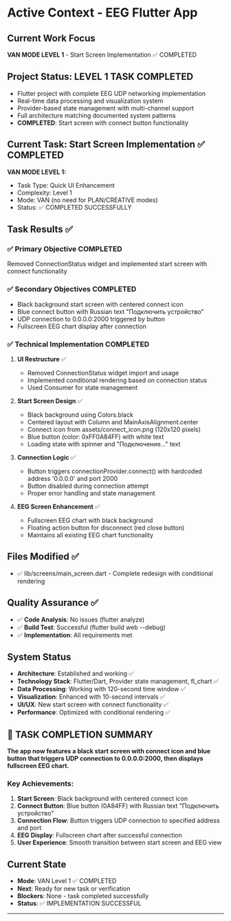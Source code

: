 ﻿# Active Context - EEG Flutter App

## Current Work Focus
**VAN MODE LEVEL 1** - Start Screen Implementation ✅ COMPLETED

## Project Status: LEVEL 1 TASK COMPLETED
- Flutter project with complete EEG UDP networking implementation
- Real-time data processing and visualization system
- Provider-based state management with multi-channel support
- Full architecture matching documented system patterns
- **COMPLETED**: Start screen with connect button functionality

## Current Task: Start Screen Implementation ✅ COMPLETED
**VAN MODE LEVEL 1:**
- Task Type: Quick UI Enhancement
- Complexity: Level 1
- Mode: VAN (no need for PLAN/CREATIVE modes)
- Status: ✅ COMPLETED SUCCESSFULLY

## Task Results ✅

### ✅ Primary Objective COMPLETED
Removed ConnectionStatus widget and implemented start screen with connect functionality

### ✅ Secondary Objectives COMPLETED
- Black background start screen with centered connect icon
- Blue connect button with Russian text "Подключить устройство"
- UDP connection to 0.0.0.0:2000 triggered by button
- Fullscreen EEG chart display after connection

### ✅ Technical Implementation COMPLETED

1. **UI Restructure** ✅
   - Removed ConnectionStatus widget import and usage
   - Implemented conditional rendering based on connection status
   - Used Consumer<ConnectionProvider> for state management

2. **Start Screen Design** ✅
   - Black background using Colors.black
   - Centered layout with Column and MainAxisAlignment.center
   - Connect icon from assets/connect_icon.png (120x120 pixels)
   - Blue button (color: 0xFF0A84FF) with white text
   - Loading state with spinner and "Подключение..." text

3. **Connection Logic** ✅
   - Button triggers connectionProvider.connect() with hardcoded address '0.0.0.0' and port 2000
   - Button disabled during connection attempt
   - Proper error handling and state management

4. **EEG Screen Enhancement** ✅
   - Fullscreen EEG chart with black background
   - Floating action button for disconnect (red close button)
   - Maintains all existing EEG chart functionality

## Files Modified ✅
- ✅ lib/screens/main_screen.dart - Complete redesign with conditional rendering

## Quality Assurance ✅
- ✅ **Code Analysis**: No issues (flutter analyze)
- ✅ **Build Test**: Successful (flutter build web --debug)
- ✅ **Implementation**: All requirements met

## System Status
- **Architecture**: Established and working ✅
- **Technology Stack**: Flutter/Dart, Provider state management, fl_chart ✅
- **Data Processing**: Working with 120-second time window ✅
- **Visualization**: Enhanced with 10-second intervals ✅
- **UI/UX**: New start screen with connect functionality ✅
- **Performance**: Optimized with conditional rendering ✅

## 🎯 TASK COMPLETION SUMMARY

**The app now features a black start screen with connect icon and blue button that triggers UDP connection to 0.0.0.0:2000, then displays fullscreen EEG chart.**

### Key Achievements:
1. **Start Screen**: Black background with centered connect icon
2. **Connect Button**: Blue button (0A84FF) with Russian text "Подключить устройство"
3. **Connection Flow**: Button triggers UDP connection to specified address and port
4. **EEG Display**: Fullscreen chart after successful connection
5. **User Experience**: Smooth transition between start screen and EEG view

## Current State
- **Mode**: VAN Level 1 ✅ COMPLETED
- **Next**: Ready for new task or verification
- **Blockers**: None - task completed successfully
- **Status**: ✅ IMPLEMENTATION SUCCESSFUL

---


